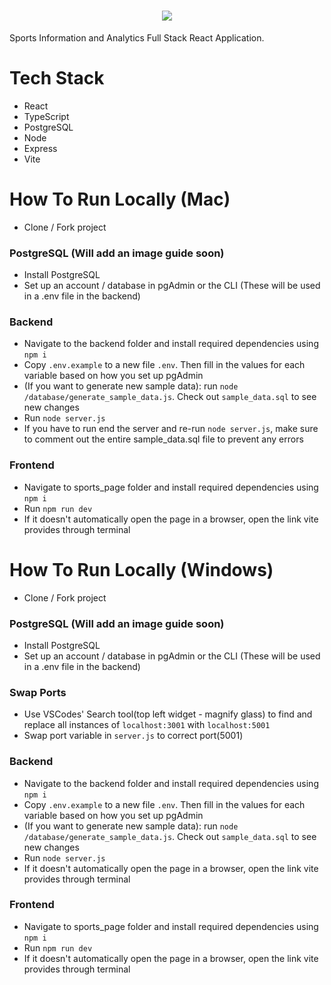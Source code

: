 <h1 align="center">
    <img src="https://readme-typing-svg.herokuapp.com/?font=Righteous&size=35&center=true&vCenter=true&width=500&height=70&duration=4000&lines=Welcome+👋;+Field+Stats+⚾️;+⚽️+🏀+🏈+⚾️+🎾+🏐;" />
</h1>

Sports Information and Analytics Full Stack React Application. 

# Tech Stack
- React
- TypeScript
- PostgreSQL
- Node
- Express
- Vite

# How To Run Locally (Mac)

- Clone / Fork project

### PostgreSQL (Will add an image guide soon)

- Install PostgreSQL
- Set up an account / database in pgAdmin or the CLI (These will be used in a .env file in the backend)

### Backend

- Navigate to the backend folder and install required dependencies using `npm i`
- Copy `.env.example` to a new file  `.env`. Then fill in the values for each variable based on how you set up pgAdmin
- (If you want to generate new sample data): run `node /database/generate_sample_data.js`. Check out `sample_data.sql` to see new changes
- Run `node server.js`
- If you have to run end the server and re-run `node server.js`, make sure to comment out the entire sample_data.sql file to prevent any errors

### Frontend

- Navigate to sports_page folder and install required dependencies using `npm i`
- Run `npm run dev`
- If it doesn't automatically open the page in a browser, open the link vite provides through terminal 

# How To Run Locally (Windows)

- Clone / Fork project

### PostgreSQL (Will add an image guide soon)

- Install PostgreSQL
- Set up an account / database in pgAdmin or the CLI (These will be used in a .env file in the backend)

### Swap Ports
- Use VSCodes' Search tool(top left widget - magnify glass) to find and replace all instances of `localhost:3001` with `localhost:5001`
- Swap port variable in `server.js` to correct port(5001)


### Backend

- Navigate to the backend folder and install required dependencies using `npm i`
- Copy `.env.example` to a new file  `.env`. Then fill in the values for each variable based on how you set up pgAdmin
- (If you want to generate new sample data): run `node /database/generate_sample_data.js`. Check out `sample_data.sql` to see new changes
- Run `node server.js`
- If it doesn't automatically open the page in a browser, open the link vite provides through terminal 

### Frontend

- Navigate to sports_page folder and install required dependencies using `npm i`
- Run `npm run dev`
- If it doesn't automatically open the page in a browser, open the link vite provides through terminal 

